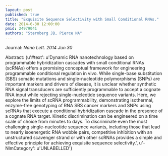 ```yaml
---
layout: post
published: true
title: "Exquisite Sequence Selectivity with Small Conditional RNAs."
date: 2014-6-30 12:00:00
pmid: 24979041
authors: "Sternberg JB, Pierce NA"
---
```


Journal: *Nano Lett. 2014 Jun 30*

Abstract: {u'#text': u'Dynamic RNA nanotechnology based on programmable hybridization cascades with small conditional RNAs (scRNAs) offers a promising conceptual framework for engineering programmable conditional regulation in vivo. While single-base substitution (SBS) somatic mutations and single-nucleotide polymorphisms (SNPs) are important markers and drivers of disease, it is unclear whether synthetic RNA signal transducers are sufficiently programmable to accept a cognate RNA input while rejecting single-nucleotide sequence variants. Here, we explore the limits of scRNA programmability, demonstrating isothermal, enzyme-free genotyping of RNA SBS cancer markers and SNPs using scRNAs that execute a conditional hybridization cascade in the presence of a cognate RNA target. Kinetic discrimination can be engineered on a time scale of choice from minutes to days. To discriminate even the most challenging single-nucleotide sequence variants, including those that lead to nearly isoenergetic RNA wobble pairs, competitive inhibition with an unstructured scavenger strand or with other scRNAs provides a simple and effective principle for achieving exquisite sequence selectivity.', u'-NlmCategory': u'UNLABELLED'}

